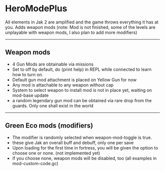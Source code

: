 # HeroModePlus
All elements in Jak 2 are amplified and the game throws everything it has at you. Adds weapon mods
(note: Mod is not finished, some of the levels are unplayable with weapon mods, I also plan to add more modifiers)

-------------------------------------------------------------------------------------------------------------------------------------------------------
Weapon mods
-------------------------------------------------------------------------------------------------------------------------------------------------------
- 4 Gun Mods are obtainable via missions
- Set to off by default, do (print help) in REPL while connected to learn how to turn on.
- Default gun mod attachment is placed on Yellow Gun for now
- Any mod is attachable to any weapon without cap
- System to select weapon to install mod is not in place yet, waiting on mod-base update
- a random legendary gun mod can be obtained via rare drop from the guards. Only one shall exist in the world

-------------------------------------------------------------------------------------------------------------------------------------------------------
Green Eco mods (modifiers)
-------------------------------------------------------------------------------------------------------------------------------------------------------
- The modifier is randomly selected when weapon-mod-toggle is true.
- these give Jak an overall buff and debuff, only one per save
- Upon loading for the first time in fortress, you will be given the option to choose one or none. (not implemented yet)
- If you choose none, weapon mods will be disabled, too
  (all examples in mod-custom-code.gc)
